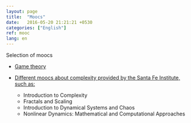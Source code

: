 ```yaml
---
layout: page
title:  "Moocs"
date:   2016-05-20 21:21:21 +0530
categories: ["English"]
ref: mooc
lang: en
---
```



Selection of moocs

- [Game theory](https://www.coursera.org/learn/game-theory-1)


- [Different moocs about complexity provided by the Santa Fe Institute, such as:](https://www.complexityexplorer.org/courses)
	+ Introduction to Complexity
	+ Fractals and Scaling
	+ Introduction to Dynamical Systems and Chaos
	+ Nonlinear Dynamics: Mathematical and Computational Approaches

